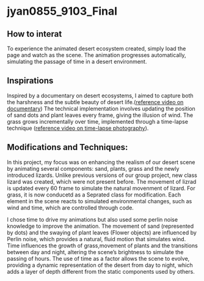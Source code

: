 # jyan0855_9103_Final
## How to interat
To experience the animated desert ecosystem created, simply load the page and watch as the scene. The animation progresses automatically, simulating the passage of time in a desert environment. 
## Inspirations 
Inspired by a documentary on desert ecosystems, I aimed to capture both the harshness and the subtle beauty of desert life.([reference video on documentary](https://www.youtube.com/watch?v=SgFbEQp_muo)) The technical implementation involves updating the position of sand dots and plant leaves every frame, giving the illusion of wind. The grass grows incrementally over time, implemented through a time-lapse technique ([reference video on time-lapse photography](https://www.youtube.com/watch?v=9Q5cwMhb_JU)).

## Modifications and Techniques:
In this project, my focus was on enhancing the realism of our desert scene by animating several components: sand, plants, grass and the newly introduced lizards. Unlike previous versions of our group project, new class lizard was created, which were not present before. The movement of lizrad is updated every 60 frame to simulate the natural movenment of lizard. For grass, it is now conducetd as a Seprated class for modification. Each element in the scene reacts to simulated environmental changes, such as wind and time, which are controlled through code.

I chose time to drive my animations but also used some perlin noise knowledge to improve the animation. The movement of sand (represented by dots) and the swaying of plant leaves (Flower objects) are influenced by Perlin noise, which provides a natural, fluid motion that simulates wind. Time influences the growth of grass,movement of plants and the transitions between day and night, altering the scene’s brightness to simulate the passing of hours. The use of time as a factor allows the scene to evolve, providing a dynamic representation of the desert from day to night, which adds a layer of depth different from the static components used by others.


